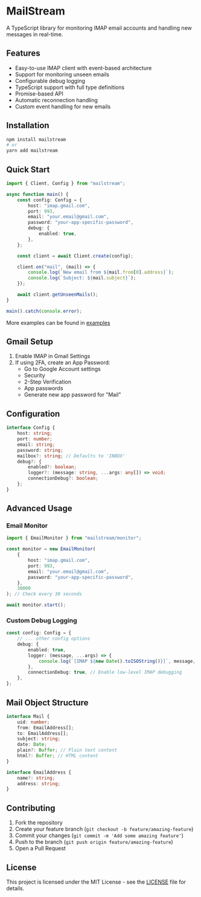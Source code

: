 # MailStream

A TypeScript library for monitoring IMAP email accounts and handling new messages in real-time.

## Features

- Easy-to-use IMAP client with event-based architecture
- Support for monitoring unseen emails
- Configurable debug logging
- TypeScript support with full type definitions
- Promise-based API
- Automatic reconnection handling
- Custom event handling for new emails

## Installation

```bash
npm install mailstream
# or
yarn add mailstream
```

## Quick Start

```typescript
import { Client, Config } from "mailstream";

async function main() {
	const config: Config = {
		host: "imap.gmail.com",
		port: 993,
		email: "your.email@gmail.com",
		password: "your-app-specific-password",
		debug: {
			enabled: true,
		},
	};

	const client = await Client.create(config);

	client.on("mail", (mail) => {
		console.log(`New email from ${mail.from[0].address}`);
		console.log(`Subject: ${mail.subject}`);
	});

	await client.getUnseenMails();
}

main().catch(console.error);
```

More examples can be found in [examples](examples/)

## Gmail Setup

1. Enable IMAP in Gmail Settings
2. If using 2FA, create an App Password:
    - Go to Google Account settings
    - Security
    - 2-Step Verification
    - App passwords
    - Generate new app password for "Mail"

## Configuration

```typescript
interface Config {
	host: string;
	port: number;
	email: string;
	password: string;
	mailbox?: string; // Defaults to 'INBOX'
	debug?: {
		enabled?: boolean;
		logger?: (message: string, ...args: any[]) => void;
		connectionDebug?: boolean;
	};
}
```

## Advanced Usage

### Email Monitor

```typescript
import { EmailMonitor } from "mailstream/monitor";

const monitor = new EmailMonitor(
	{
		host: "imap.gmail.com",
		port: 993,
		email: "your.email@gmail.com",
		password: "your-app-specific-password",
	},
	30000
); // Check every 30 seconds

await monitor.start();
```

### Custom Debug Logging

```typescript
const config: Config = {
	// ... other config options
	debug: {
		enabled: true,
		logger: (message, ...args) => {
			console.log(`[IMAP ${new Date().toISOString()}]`, message, ...args);
		},
		connectionDebug: true, // Enable low-level IMAP debugging
	},
};
```

## Mail Object Structure

```typescript
interface Mail {
	uid: number;
	from: EmailAddress[];
	to: EmailAddress[];
	subject: string;
	date: Date;
	plain?: Buffer; // Plain text content
	html?: Buffer; // HTML content
}

interface EmailAddress {
	name?: string;
	address: string;
}
```

## Contributing

1. Fork the repository
2. Create your feature branch (`git checkout -b feature/amazing-feature`)
3. Commit your changes (`git commit -m 'Add some amazing feature'`)
4. Push to the branch (`git push origin feature/amazing-feature`)
5. Open a Pull Request

## License

This project is licensed under the MIT License - see the [LICENSE](LICENSE) file for details.
